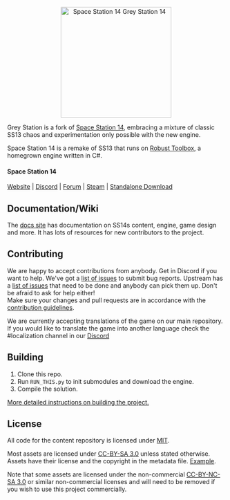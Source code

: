 <p align="center"> <img alt="Space Station 14 Grey Station 14" width="256" height="256" src="https://github.com/greystation14/GreyStation14/blob/master/Resources/Textures/Logo/logo.png?raw=true" /></p>
<!---<p align="center"> <img alt="Space Station 14 Grey Station Banner" width="256" height="256" src="https://github.com/greystation14/GreyStation14/blob/master/Resources/Textures/Logo/logo.png?raw=true" /></p>-->

Grey Station is a fork of [Space Station 14](https://github.com/space-wizards/space-station-14), embracing a mixture of classic SS13 chaos and experimentation only possible with the new engine.

Space Station 14 is a remake of SS13 that runs on [Robust Toolbox](https://github.com/space-wizards/RobustToolbox), a homegrown engine written in C#.

#### Space Station 14

[Website](https://spacestation14.io/) | [Discord](https://discord.ss14.io/) | [Forum](https://forum.spacestation14.io/) | [Steam](https://store.steampowered.com/app/1255460/Space_Station_14/) | [Standalone Download](https://spacestation14.io/about/nightlies/)

## Documentation/Wiki

The [docs site](https://docs.spacestation14.io/) has documentation on SS14s content, engine, game design and more. It has lots of resources for new contributors to the project.

## Contributing

We are happy to accept contributions from anybody. Get in Discord if you want to help. We've got a [list of issues](https://github.com/greystation14/GreyStation14/issues) to submit bug reports.
Upstream has a [list of issues](https://github.com/greystation14/GreyStation14/issues) that need to be done and anybody can pick them up. Don't be afraid to ask for help either!  
Make sure your changes and pull requests are in accordance with the [contribution guidelines](https://docs.spacestation14.com/en/general-development/codebase-info/pull-request-guidelines.html).

We are currently accepting translations of the game on our main repository. If you would like to translate the game into another language check the #localization channel in our [Discord](https://discord.gg/VbtzRUR5Zr)

## Building

1. Clone this repo.
2. Run `RUN_THIS.py` to init submodules and download the engine.
3. Compile the solution.

[More detailed instructions on building the project.](https://docs.spacestation14.com/en/general-development/setup.html)

## License

All code for the content repository is licensed under [MIT](https://github.com/greystation14/GreyStation14/blob/master/LICENSE.TXT).

Most assets are licensed under [CC-BY-SA 3.0](https://creativecommons.org/licenses/by-sa/3.0/) unless stated otherwise. Assets have their license and the copyright in the metadata file. [Example](https://github.com/greystation14/GreyStation14/blob/master/Resources/Textures/Objects/Tools/crowbar.rsi/meta.json).

Note that some assets are licensed under the non-commercial [CC-BY-NC-SA 3.0](https://creativecommons.org/licenses/by-nc-sa/3.0/) or similar non-commercial licenses and will need to be removed if you wish to use this project commercially.
